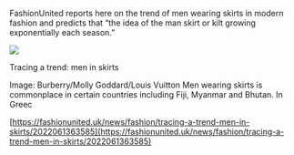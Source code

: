 FashionUnited reports here on the trend of men wearing skirts in modern fashion and predicts that “the idea of the man skirt or kilt growing exponentially each season.”

[](https://fashionunited.uk/news/fashion/tracing-a-trend-men-in-skirts/2022061363585 "Tracing a trend: men in skirts")

![](https://i0.wp.com/r.fashionunited.com/p_G03WOKNb2pGNZ8eO-bd3ZCrFf7drFKAvEnfipyYLQ/resize:fit:1200:630:0/gravity:ce/quality:70/aHR0cHM6Ly9mYXNoaW9udW5pdGVkLmNvbS9pbWcvdXBsb2FkLzIwMjIvMDUvMjgvbWVuLWluLXNraXJ0cy11N2xrbmI3ZS0yMDIyLTA1LTI4LmpwZWc.jpeg?ssl=1)

Tracing a trend: men in skirts

Image: Burberry/Molly Goddard/Louis Vuitton Men wearing skirts is commonplace in certain countries including Fiji, Myanmar and Bhutan. In Greec

[https://fashionunited.uk/news/fashion/tracing-a-trend-men-in-skirts/2022061363585](https://fashionunited.uk/news/fashion/tracing-a-trend-men-in-skirts/2022061363585)